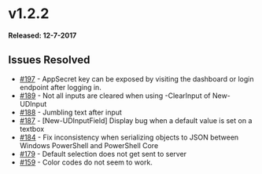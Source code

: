 # v1.2.2

**Released: 12-7-2017**

## Issues Resolved

* [\#197](https://github.com/adamdriscoll/poshprotools/issues/197) - AppSecret key can be exposed by visiting the dashboard or login endpoint after logging in.
* [\#189](https://github.com/adamdriscoll/poshprotools/issues/189) - Not all inputs are cleared when using -ClearInput of New-UDInput
* [\#188](https://github.com/adamdriscoll/poshprotools/issues/188) - Jumbling text after input
* [\#187](https://github.com/adamdriscoll/poshprotools/issues/187) - \[New-UDInputField\] Display bug when a default value is set on a textbox
* [\#184](https://github.com/adamdriscoll/poshprotools/issues/184) - Fix inconsistency when serializing objects to JSON between Windows PowerShell and PowerShell Core
* [\#179](https://github.com/adamdriscoll/poshprotools/issues/179) - Default selection does not get sent to server
* [\#159](https://github.com/adamdriscoll/poshprotools/issues/159) - Color codes do not seem to work.

